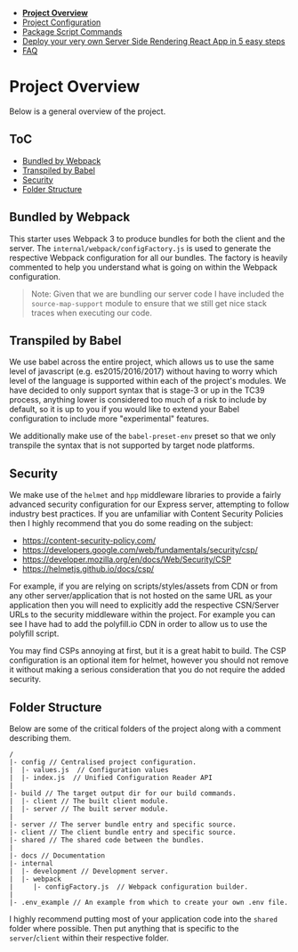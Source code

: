  - __[Project Overview](/docs/PROJECT_OVERVIEW.md)__
 - [Project Configuration](/docs/PROJECT_CONFIG.md)
 - [Package Script Commands](/docs/PKG_SCRIPTS.md)
 - [Deploy your very own Server Side Rendering React App in 5 easy steps](/docs/DEPLOY_TO_NOW.md)
 - [FAQ](/docs/FAQ.md)

# Project Overview

Below is a general overview of the project.

## ToC

 - [Bundled by Webpack](#bundled-by-webpack)
 - [Transpiled by Babel](#transpiled-by-babel)
 - [Security](#security)
 - [Folder Structure](#folder-structure)

## Bundled by Webpack

This starter uses Webpack 3 to produce bundles for both the client and the server. The `internal/webpack/configFactory.js` is used to generate the respective Webpack configuration for all our bundles. The factory is heavily commented to help you understand what is going on within the Webpack configuration.

> Note: Given that we are bundling our server code I have included the `source-map-support` module to ensure that we still get nice stack traces when executing our code.

## Transpiled by Babel

We use babel across the entire project, which allows us to use the same level of javascript (e.g. es2015/2016/2017) without having to worry which level of the language is supported within each of the project's modules.  We have decided to only support syntax that is stage-3 or up in the TC39 process, anything lower is considered too much of a risk to include by default, so it is up to you if you would like to extend your Babel configuration to include more "experimental" features.

We additionally make use of the `babel-preset-env` preset so that we only transpile the syntax that is not supported by target node platforms.

## Security

We make use of the `helmet` and `hpp` middleware libraries to provide a fairly advanced security configuration for our Express server, attempting to follow industry best practices. If you are unfamiliar with Content Security Policies then I highly recommend that you do some reading on the subject:

  - https://content-security-policy.com/
  - https://developers.google.com/web/fundamentals/security/csp/
  - https://developer.mozilla.org/en/docs/Web/Security/CSP
  - https://helmetjs.github.io/docs/csp/

For example, if you are relying on scripts/styles/assets from CDN or from any other server/application that is not hosted on the same URL as your application then you will need to explicitly add the respective CSN/Server URLs to the security middleware within the project.  For example you can see I have had to add the polyfill.io CDN in order to allow us to use the polyfill script.

You may find CSPs annoying at first, but it is a great habit to build. The CSP configuration is an optional item for helmet, however you should not remove it without making a serious consideration that you do not require the added security.

## Folder Structure

Below are some of the critical folders of the project along with a comment describing them.

```
/
|- config // Centralised project configuration.
|  |- values.js  // Configuration values
|  |- index.js  // Unified Configuration Reader API
|
|- build // The target output dir for our build commands.
|  |- client // The built client module.
|  |- server // The built server module.
|
|- server // The server bundle entry and specific source.
|- client // The client bundle entry and specific source.
|- shared // The shared code between the bundles.
|
|- docs // Documentation
|- internal
|  |- development // Development server.
|  |- webpack
|     |- configFactory.js  // Webpack configuration builder.
|
|- .env_example // An example from which to create your own .env file.
```

I highly recommend putting most of your application code into the `shared` folder where possible.  Then put anything that is specific to the `server`/`client` within their respective folder.
